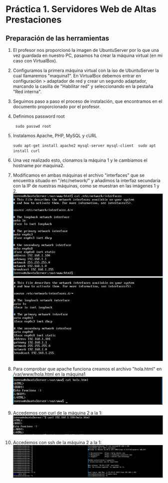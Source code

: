 <H1>Práctica 1. Servidores Web de Altas Prestaciones</H1>

<H2>Preparación de las herramientas</H2>

1. El profesor nos proporcionó la imagen de UbuntuServer por lo que una vez guardada en nuestro PC, pasamos ha crear la máquina virtual (en mi caso con VirtualBox).
2. Configuramos la primera máquina virtual con la iso de UbuntuServer la cual llamaremos "maquina1". En VirtualBox debemos entrar en configuración > adaptador de red y crear un segundo adaptador, marcando la casilla de "Habilitar red" y  seleccionando en la pestaña "Red interna". 
3. Seguimos paso a paso el proceso de instalación, que encontramos en el documento proporcionado por el profesor.
4. Definimos password root
  
  	` sudo passwd root`

5. Instalamos Apache, PHP, MySQL y cURL

 	 `sudo apt-get install apache2 mysql-server mysql-client 
	 	sudo apt install curl `

6. Una vez realizado esto, clonamos la máquina 1 y le cambiamos el hostname por maquina2.
7. Modificamos en ambas máquinas el archivo "interfaces" que se encuentra situado en "/etc/network/" y añadimos la interfaz secundaria con la IP de nuestras máquinas, como se muestran en las imágenes 1 y 2.
![img](https://github.com/lorcaspal/SWAP1819/blob/master/images/IPmaquina1.PNG)
![img](https://github.com/lorcaspal/SWAP1819/blob/master/images/IPmaquina2.PNG)

8. Para comprobar que apache funciona creamos el archivo "hola.html" en /var/www/hola.html en la máquina1
![img](https://github.com/lorcaspal/SWAP1819/blob/master/images/ArchivoHola.PNG)

9. Accedemos con curl de la máquina 2 a la 1:
![img](https://github.com/lorcaspal/SWAP1819/blob/master/images/curlMa2aMa1.PNG)

10. Accedemos con ssh de la máquina 2 a la 1:
![img](https://github.com/lorcaspal/SWAP1819/blob/master/images/sshMa2aMa1.PNG)

